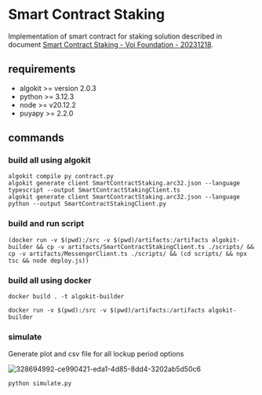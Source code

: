 # Smart Contract Staking

Implementation of smart contract for staking solution described in document [Smart Contract Staking - Voi Foundation - 20231218](https://docs.google.com/document/d/17-Hvqp7ZndS0G2CrJEui_hFIHZksBALYNU7CqKvnyxM/edit#heading=h.rhnx1imq9wmf).

## requirements

- algokit >= version 2.0.3
- python >= 3.12.3
- node >= v20.12.2
- puyapy >= 2.2.0

## commands

### build all using algokit
```shell
algokit compile py contract.py
algokit generate client SmartContractStaking.arc32.json --language typescript --output SmartContractStakingClient.ts
algokit generate client SmartContractStaking.arc32.json --language python --output SmartContractStakingClient.py
```

### build and run script
```shell
(docker run -v $(pwd):/src -v $(pwd)/artifacts:/artifacts algokit-builder && cp -v artifacts/SmartContractStakingClient.ts ./scripts/ && cp -v artifacts/MessengerClient.ts ./scripts/ && (cd scripts/ && npx tsc && node deploy.js))
```

### build all using docker

```shell
docker build . -t algokit-builder
```
 
```shell
docker run -v $(pwd):/src -v $(pwd)/artifacts:/artifacts algokit-builder
```

### simulate

Generate plot and csv file for all lockup period options

![328694992-ce990421-eda1-4d85-8dd4-3202ab5d50c6](https://github.com/NautilusOSS/smart-contract-staking/assets/23183451/6c6cb3fe-ca44-41e5-882c-522e756ff065)

```
python simulate.py
```
